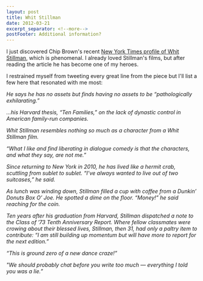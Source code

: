 ```yaml
---
layout: post
title: Whit Stillman
date: 2012-03-21
excerpt_separator: <!--more-->
postFooter: Additional information?
---
```


I just discovered Chip Brown's recent <a href="http://www.nytimes.com/2012/03/18/magazine/whit-stillman-and-the-wasps.html">New York Times profile of Whit Stillman</a>, which is phenomenal. I already loved Stillman's films, but after reading the article he has become one of my heroes.

I restrained myself from tweeting every great line from the piece but I'll list a few here that resonated with me most:

<em>He says he has no assets but finds having no assets to be “pathologically exhilarating.”</em>

<em>...his Harvard thesis, “Ten Families,” on the lack of dynastic control in American family-run companies.</em>

<em>Whit Stillman resembles nothing so much as a character from a Whit Stillman film.</em>

<em>“What I like and find liberating in dialogue comedy is that the characters, and what they say, are not me.”</em>

<em>Since returning to New York in 2010, he has lived like a hermit crab, scuttling from sublet to sublet. “I’ve always wanted to live out of two suitcases,” he said.</em>

<em>As lunch was winding down, Stillman filled a cup with coffee from a Dunkin’ Donuts Box O’ Joe. He spotted a dime on the floor. “Money!” he said reaching for the coin.</em>

<em>Ten years after his graduation from Harvard, Stillman dispatched a note to the Class of ’73 Tenth Anniversary Report. Where fellow classmates were crowing about their blessed lives, Stillman, then 31, had only a paltry item to contribute: “I am still building up momentum but will have more to report for the next edition.”</em>

<em>“This is ground zero of a new dance craze!”</em>

<em>"We should probably chat before you write too much — everything I told you was a lie.”</em>